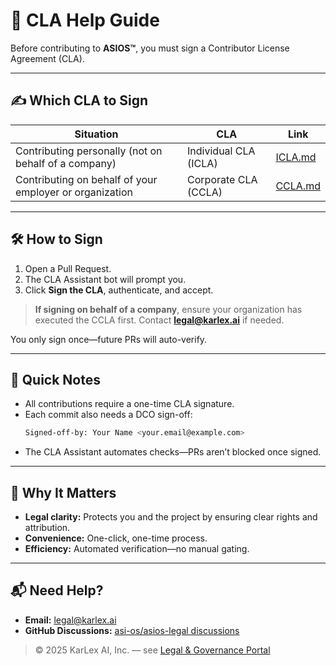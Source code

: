 

# 🤝 CLA Help Guide

Before contributing to **ASIOS™**, you must sign a Contributor License Agreement (CLA).

---

## ✍️ Which CLA to Sign

| Situation                                                  | CLA                        | Link                                                                 |
|------------------------------------------------------------|----------------------------|----------------------------------------------------------------------|
| Contributing personally (not on behalf of a company)       | Individual CLA (ICLA)      | [ICLA.md](https://github.com/asi-os/asios-legal/blob/main/ICLA.md)   |
| Contributing on behalf of your employer or organization    | Corporate CLA (CCLA)       | [CCLA.md](https://github.com/asi-os/asios-legal/blob/main/CCLA.md)   |

---

## 🛠️ How to Sign

1. Open a Pull Request.  
2. The CLA Assistant bot will prompt you.  
3. Click **Sign the CLA**, authenticate, and accept.

> **If signing on behalf of a company**, ensure your organization has executed the CCLA first. Contact **legal@karlex.ai** if needed.

You only sign once—future PRs will auto-verify.

---

## 🧠 Quick Notes

- All contributions require a one-time CLA signature.  
- Each commit also needs a DCO sign-off:  
  ```bash
  Signed-off-by: Your Name <your.email@example.com>
  ```  
- The CLA Assistant automates checks—PRs aren’t blocked once signed.

---

## 🚀 Why It Matters

- **Legal clarity:** Protects you and the project by ensuring clear rights and attribution.  
- **Convenience:** One-click, one-time process.  
- **Efficiency:** Automated verification—no manual gating.

---

## 📬 Need Help?

- **Email:** legal@karlex.ai  
- **GitHub Discussions:** [asi-os/asios-legal discussions](https://github.com/asi-os/asios-legal/discussions)
  
> © 2025 KarLex AI, Inc. — see [Legal & Governance Portal](https://asios.ai/legal)
